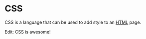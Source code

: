 # CSS

CSS is a language that can be used to add style to an [HTML](/wiki/HTML) page.

Edit: CSS is awesome!